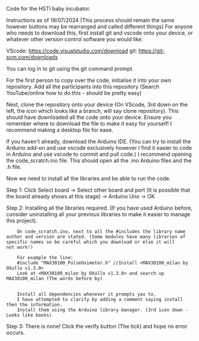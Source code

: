 Code for the HSTI baby incubator.

Instructions as of 19/07/2024 (This process should remain the same however buttons may be rearranged and called different things)
For anyone who needs to download this, first install git and vscode onto your device, or whatever other version control software you would like.

VScode: https://code.visualstudio.com/download 
git: https://git-scm.com/downloads

You can log in to git using the git command prompt.

For the first person to copy over the code, initialise it into your own repository. 
Add all the participants into this repository (Search YouTube/online how to do this - should be pretty easy)

Next, clone the repository onto your device  (On VScode, 3rd down on the left, the icon which looks like a branch, will say clone repository).
This should have downloaded all the code onto your device. Ensure you remember where to download the file to make it easy for yourself! I recommend making a desktop file for ease.

If you haven't already, download the Arduino IDE. (You can try to install the Arduino add-on and use vscode exclusively however I find it easier to code in Arduino and use vscode to commit and pull code.)
I recommend opening the code_scratch.ino file. This should open all the .ino Arduino files and the .h file.

Now we need to install all the libraries and be able to run the code.

Step 1: Click Select board -> Select other board and port (It is possible that the board already shows at this stage) -> Arduino Uno -> OK 

Step 2: Installing all the libraries required. (If you have used Arduino before, consider uninstalling all your previous libraries to make it easier to manage this project).
       
        On code_scratch.ino, next to all the #includes the library name author and version are stated. (Some modules have many libraries of specific names so be careful which you download or else it will           not work!)
        
        For example the line:
        #include "MAX30100_PulseOximeter.h" //Install <MAX30100_milan by OXullo v1.3.0>
        Look at <MAX30100_milan by OXullo v1.3.0> and search up MAX30100_milan (The words before by)
        
        
        Install all dependencies whenever it prompts you to.
        I have attempted to clarify by adding a comment saying install then the information.
        Install them using the Arduino library manager. (3rd icon down - Looks like books)

Step 3: There is none! Click the verify button (The tick) and hope no error occurs.

